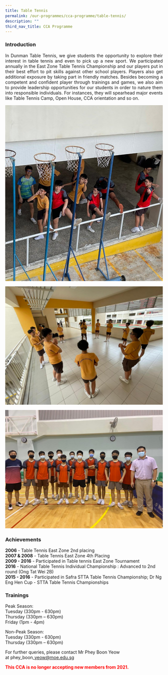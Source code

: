 ```yaml
---
title: Table Tennis
permalink: /our-programmes/cca-programme/table-tennis/
description: ""
third_nav_title: CCA Programme
---
```

### Introduction

<p style="text-align: justify;">In Dunman Table Tennis, we give students the opportunity to explore their interest in table tennis and even to pick up a new sport. We participated annually in the East Zone Table Tennis Championship and our players put in their best effort to pit skills against other school players. Players also get additional exposure by taking part in friendly matches. Besides becoming a competent and confident player through trainings and games, we also aim to provide leadership opportunities for our students in order to nature them into responsible individuals. For instances, they will spearhead major events like Table Tennis Camp, Open House, CCA orientation and so on.</p>

![](/images/CCA%20Photos/Table%20Tennis/TableTennis1_v2.jpeg)

![](/images/CCA%20Photos/Table%20Tennis/TableTennis2.jpeg)

![](/images/CCA%20Photos/Table%20Tennis/TableTennis3.jpeg)

### Achievements

**2006** \- Table Tennis East Zone 2nd placing  
**2007 & 2008** \- Table Tennis East Zone 4th Placing  
**2009 - 2016** - Participated in Table tennis East Zone Tournament  
**2016** - National Table Tennis Individual Championship : Advanced to 2nd round (Ong Tat Wei 2B)  
**2015 - 2016** - Participated in Safra STTA Table Tennis Championship; Dr Ng Eng Hen Cup - STTA Table Tennis Championships

### Trainings

Peak Season:   
Tuesday (330pm - 630pm)  
Thursday (330pm – 630pm)  
Friday (1pm - 4pm)  

Non-Peak Season:   
Tuesday (330pm - 630pm)  
Thursday (330pm – 630pm)  

For further queries, please contact Mr Phey Boon Yeow at phey\_boon\_yeow@moe.edu.sg

<span style = "color: red"> <b>This CCA is no longer accepting new members from 2021.</b> </span>